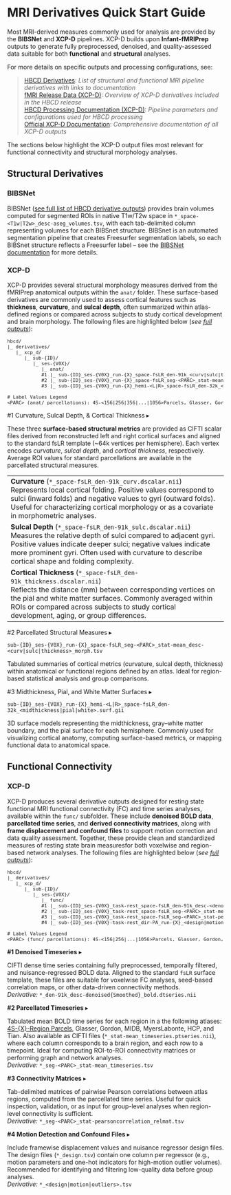 # MRI Derivatives Quick Start Guide

Most MRI-derived measures commonly used for analysis are provided by the **BIBSNet** and **XCP-D** pipelines. XCP-D builds upon **Infant-fMRIPrep** outputs to generate fully preprocessed, denoised, and quality-assessed data suitable for both **functional** and **structural** analyses.

For more details on specific outputs and processing configurations, see:

> <a href="../../../datacuration/file-based-data/#derivatives" target="_blank"><i style="font-size: 0.9em;" class="fa-solid fa-up-right-from-square"></i> HBCD Derivatives</a>: *List of structural and functional MRI pipeline derivatives with links to documentation*<br>
<a href="../../mri/fmri/#xcpd" target="_blank"><i style="font-size: 0.9em;" class="fa-solid fa-up-right-from-square"></i> fMRI Release Data (XCP-D)</a>: *Overview of XCP-D derivatives included in the HBCD release*<br>
<a href="https://hbcd-cbrain-processing.readthedocs.io/latest/tools/xcp_d.html"><i style="font-size: 0.9em;" class="fa-solid fa-up-right-from-square"></i> HBCD Processing Documentation (XCP-D)</a>: *Pipeline parameters and configurations used for HBCD processing*<br>
<a href="https://xcp-d.readthedocs.io/en/latest/outputs.html#outputs-of-xcp-d"><i style="font-size: 0.9em;" class="fa-solid fa-up-right-from-square"></i> Official XCP-D Documentation</a>: *Comprehensive documentation of all XCP-D outputs*

The sections below highlight the XCP-D output files most relevant for functional connectivity and structural morphology analyses.

## Structural Derivatives 

### BIBSNet

BIBSNet ([see full list of HBCD derivative outputs](../mri/smri.md#bibsnet)) provides brain volumes computed for segmented ROIs in native T1w/T2w space in `*_space-<T1w|T2w>_desc-aseg_volumes.tsv`, with each tab-delimited column representing volumes for each BIBSnet structure. BIBSnet is an automated segmentation pipeline that creates Freesurfer segmentation labels, so each BIBSnet structure reflects a Freesurfer label – see the [BIBSNet documentation](https://bibsnet.readthedocs.io/en/latest/) for more details.

### XCP-D 

XCP-D provides several structural morphology measures derived from the fMRIPrep anatomical outputs within the `anat/` folder. These surface-based derivatives are commonly used to assess cortical features such as **thickness**, **curvature**, and **sulcal depth**, often summarized within atlas-defined regions or compared across subjects to study cortical development and brain morphology. The following files are highlighted below (<i>see <a href="../../mri/fmri/#xcpd" target="_blank">full outputs</a></i>):

<pre style="font-size: 11px;" class="folder-tree">
hbcd/
|_ derivatives/ 
   |_ xcp_d/
      |_ sub-<span class="label">{ID}</span>/
         |_ ses-<span class="label">{V0X}</span>/
            |_ anat/
            <span class="hashtag">#1</span> |_ sub-<span class="label">{ID}</span>_ses-<span class="label">{V0X}</span>_run-<span class="label">{X}</span>_space-fsLR_den-91k_<span class="placeholder">&lt;curv|sulc|thickness&gt;</span>.dscalar.nii
            <span class="hashtag">#2</span> |_ sub-<span class="label">{ID}</span>_ses-<span class="label">{V0X}</span>_run-<span class="label">{X}</span>_space-fsLR_seg-<span class="placeholder">&lt;PARC&gt;</span>_stat-mean_desc-<span class="placeholder">&lt;curv|sulc|thickness&gt;</span>_morph.tsv
            <span class="hashtag">#3</span> |_ sub-<span class="label">{ID}</span>_ses-<span class="label">{V0X}</span>_run-<span class="label">{X}</span>_hemi-<span class="placeholder">&lt;L|R&gt;</span>_space-fsLR_den-32k_<span class="placeholder">&lt;midthickness|pial|white&gt;</span>.surf.gii

<span class="hashtag"># Label Values Legend</span>
<span class="placeholder">&lt;PARC&gt; (anat/ parcellations)</span>: 4S-&lt;156|256|356|...|1056&gt;Parcels, Glasser, Gordon, MIDB, MyersLabonte
</pre>
<p></p>

<div id="s1" class="table-compact-banner" onclick="toggleCollapse(this)">
  <span class="emoji"><i class="fa-solid fa-folder-open"></i></span>
  <span class="text-with-link">
    <span class="text">#1 Curvature, Sulcal Depth, & Cortical Thickness</span>
    <a class="anchor-link" href="#s1" title="Copy link">
      <i class="fa-solid fa-link"></i>
    </a>
  </span>
  <span class="arrow">▸</span>
</div>
<div class="table-collapsible-content" style="margin-bottom: 3px;">
  <p>
    These three <strong>surface-based structural metrics</strong> are provided as CIFTI scalar files derived from reconstructed left and right cortical surfaces and aligned to the standard fsLR template (~64k vertices per hemisphere). 
    Each vertex encodes <i>curvature</i>, <i>sulcal depth</i>, and <i>cortical thickness</i>, respectively. 
    Average ROI values for standard parcellations are available in the parcellated structural measures.
  </p>
  <table class="table-no-vertical-lines" style="width: 100%; border-collapse: collapse; table-layout: fixed;">
    <tbody>
      <tr>
        <td style="word-wrap: break-word; white-space: normal;">
          <strong>Curvature</strong> (<code>*_space-fsLR_den-91k_curv.dscalar.nii</code>)<br>
          Represents local cortical folding. Positive values correspond to sulci (inward folds) and negative values to gyri (outward folds). Useful for characterizing cortical morphology or as a covariate in morphometric analyses.
        </td>
      </tr> 
      <tr>
        <td style="word-wrap: break-word; white-space: normal;">
          <strong>Sulcal Depth</strong> (<code>*_space-fsLR_den-91k_sulc.dscalar.nii</code>)<br>
          Measures the relative depth of sulci compared to adjacent gyri. Positive values indicate deeper sulci; negative values indicate more prominent gyri. Often used with curvature to describe cortical shape and folding complexity.
        </td>
      </tr> 
      <tr>
        <td style="word-wrap: break-word; white-space: normal;">
          <strong>Cortical Thickness</strong> (<code>*_space-fsLR_den-91k_thickness.dscalar.nii</code>)<br>
          Reflects the distance (mm) between corresponding vertices on the pial and white matter surfaces. Commonly averaged within ROIs or compared across subjects to study cortical development, aging, or group differences.          
        </td>
      </tr>  
    </tbody>
  </table>
</div>

<div id="s2" class="table-compact-banner" onclick="toggleCollapse(this)">
  <span class="emoji"><i class="fa-solid fa-folder-open"></i></span>
  <span class="text-with-link">
  <span class="text">#2 Parcellated Structural Measures</span>
  <a class="anchor-link" href="#s2" title="Copy link">
  <i class="fa-solid fa-link"></i>
  </a>
  </span>
  <span class="arrow">▸</span>
</div>
<div class="table-collapsible-content" style="margin-bottom: 3px;">
<p><code>sub-{ID}_ses-{V0X}_run-{X}_space-fsLR_seg-&lt;PARC&gt;_stat-mean_desc-&lt;curv|sulc|thickness&gt;_morph.tsv</code></p>
<p>Tabulated summaries of cortical metrics (curvature, sulcal depth, thickness) within anatomical or functional regions defined by an atlas. Ideal for region-based statistical analysis and group comparisons.</p>
</div>

<div id="s3" class="table-compact-banner" onclick="toggleCollapse(this)">
  <span class="emoji"><i class="fa-solid fa-folder-open"></i></span>
  <span class="text-with-link">
  <span class="text">#3 Midthickness, Pial, and White Matter Surfaces</span>
  <a class="anchor-link" href="#s3" title="Copy link">
  <i class="fa-solid fa-link"></i>
  </a>
  </span>
  <span class="arrow">▸</span>
</div>
<div class="table-collapsible-content" style="margin-bottom: 3px;">
<p><code>sub-{ID}_ses-{V0X}_run-{X}_hemi-&lt;L|R&gt;_space-fsLR_den-32k_&lt;midthickness|pial|white&gt;.surf.gii</code><p>
<p>3D surface models representing the midthickness, gray–white matter boundary, and the pial surface for each hemisphere. Commonly used for visualizing cortical anatomy, computing surface-based metrics, or mapping functional data to anatomical space.</p>
</div>

## Functional Connectivity

### XCP-D

XCP-D produces several derivative outputs designed for resting state functional MRI functional connectivity (FC) and time series analyses, available within the `func/` subfolder. These include **denoised BOLD data**, **parcellated time series**, and **derived connectivity matrices**, along with **frame displacement and confound files** to support motion correction and data quality assessment. Together, these provide clean and standardized measures of resting state brain measuresfor both voxelwise and region-based network analyses. The following files are highlighted below (<i>see <a href="../../mri/fmri/#xcpd" target="_blank">full outputs</a></i>):

<pre style="font-size: 11px;" class="folder-tree">
hbcd/
|_ derivatives/ 
   |_ xcp_d/
      |_ sub-<span class="label">{ID}</span>/
         |_ ses-<span class="label">{V0X}</span>/
            |_ func/
            <span class="hashtag">#1</span> |_ sub-<span class="label">{ID}</span>_ses-<span class="label">{V0X}</span>_task-rest_space-fsLR_den-91k_desc-<span class="placeholder">&lt;denoised|denoisedSmoothed&gt;</span>_bold.dtseries.nii  
            <span class="hashtag">#2</span> |_ sub-<span class="label">{ID}</span>_ses-<span class="label">{V0X}</span>_task-rest_space-fsLR_seg-<span class="placeholder">&lt;PARC&gt;</span>_stat-mean_timeseries.tsv
            <span class="hashtag">#3</span> |_ sub-<span class="label">{ID}</span>_ses-<span class="label">{V0X}</span>_task-rest_space-fsLR_seg-<span class="placeholder">&lt;PARC&gt;</span>_stat-pearsoncorrelation_relmat.tsv
            <span class="hashtag">#4</span> |_ sub-<span class="label">{ID}</span>_ses-<span class="label">{V0X}</span>-task-rest_dir-PA_run-<span class="label">{X}</span>_<span class="placeholder">&lt;design|motion|outliers&gt;</span>.tsv

<span class="hashtag"># Label Values Legend</span>
<span class="placeholder">&lt;PARC&gt; (func/ parcellations)</span>: 4S-&lt;156|256|...|1056&gt;Parcels, Glasser, Gordon, MIDB, MyersLabonte, HCP, Tian
</pre>
<p></p>

<div id="f1" class="table-compact-banner" onclick="toggleCollapse(this)">
  <span class="emoji"><i class="fa-solid fa-folder-open"></i></span>
  <span class="text-with-link">
  <span class="text"><strong>#1 Denoised Timeseries</strong></span>
  <a class="anchor-link" href="#f1" title="Copy link">
  <i class="fa-solid fa-link"></i>
  </a>
  </span>
  <span class="arrow">▸</span>
</div>
<div class="table-collapsible-content" style="margin-bottom: 3px;">
  <p>CIFTI dense time series containing fully preprocessed, temporally filtered, and nuisance-regressed BOLD data. Aligned to the standard <code>fsLR</code> surface template, these files are suitable for voxelwise FC analyses, seed-based correlation maps, or other data-driven connectivity methods.
  <br>
  <i>Derivative:</i> <code>*_den-91k_desc-denoised{Smoothed}_bold.dtseries.nii</code>
  </p>
</div>

<div id="f2" class="table-compact-banner" onclick="toggleCollapse(this)">
  <span class="emoji"><i class="fa-solid fa-folder-open"></i></span>
  <span class="text-with-link">
  <span class="text"><strong>#2 Parcellated Timeseries</strong></span>
  <a class="anchor-link" href="#f2" title="Copy link">
  <i class="fa-solid fa-link"></i>
  </a>
  </span>
  <span class="arrow">▸</span>
</div>
<div class="table-collapsible-content" style="margin-bottom: 3px;">
  <p>Tabulated mean BOLD time series for each region in a the following atlases: <a href="https://github.com/PennLINC/AtlasPack">4S-{X}-Region Parcels</a>, Glasser, Gordon, MIDB, MyersLabonte, HCP, and Tian. Also available as CIFTI files (<code>*_stat-mean_timeseries.ptseries.nii</code>), where each column corresponds to a brain region, and each row to a timepoint. Ideal for computing ROI-to-ROI connectivity matrices or performing graph and network analyses.  
  <br>
  <i>Derivative:</i> <code>*_seg-&lt;PARC&gt;_stat-mean_timeseries.tsv</code>
  </p>
</div>

<div id="f3" class="table-compact-banner" onclick="toggleCollapse(this)">
  <span class="emoji"><i class="fa-solid fa-folder-open"></i></span>
  <span class="text-with-link">
  <span class="text"><strong>#3 Connectivity Matrices</strong></span>
  <a class="anchor-link" href="#f3" title="Copy link">
  <i class="fa-solid fa-link"></i>
  </a>
  </span>
  <span class="arrow">▸</span>
</div>
<div class="table-collapsible-content" style="margin-bottom: 3px;">
  <p>Tab-delimited matrices of pairwise Pearson correlations between atlas regions, computed from the parcellated time series. Useful for quick inspection, validation, or as input for group-level analyses when region-level connectivity is sufficient.
  <br>
  <i>Derivative:</i> <code>*_seg-&lt;PARC&gt;_stat-pearsoncorrelation_relmat.tsv</code>
  </p>
</div>

<div id="f4" class="table-compact-banner" onclick="toggleCollapse(this)">
  <span class="emoji"><i class="fa-solid fa-folder-open"></i></span>
  <span class="text-with-link">
  <span class="text"><strong>#4 Motion Detection and Confound Files</strong></span>
  <a class="anchor-link" href="#f4" title="Copy link">
  <i class="fa-solid fa-link"></i>
  </a>
  </span>
  <span class="arrow">▸</span>
</div>
<div class="table-collapsible-content" style="margin-bottom: 3px;">
  <p>Include framewise displacement values and nuisance regressor design files. The design files (<code>*_design.tsv</code>) contain one column per regressor (e.g., motion parameters and one-hot indicators for high-motion outlier volumes). Recommended for identifying and filtering low-quality data before group analyses.
  <br>
  <i>Derivative:</i> <code>*_&lt;design|motion|outliers&gt;.tsv</code>
  </p>
</div>


<br>
